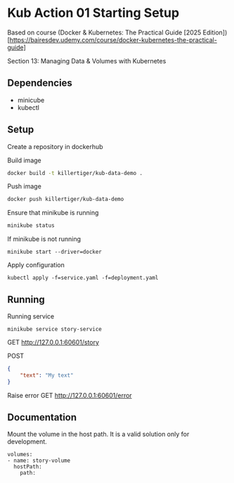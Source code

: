 # Kub Action 01 Starting Setup

Based on course (Docker & Kubernetes: The Practical Guide [2025 Edition])[https://bairesdev.udemy.com/course/docker-kubernetes-the-practical-guide]

Section 13: Managing Data & Volumes with Kubernetes

## Dependencies

- minicube
- kubectl

## Setup

Create a repository in dockerhub

Build image

```bash
docker build -t killertiger/kub-data-demo .
```

Push image

```bash
docker push killertiger/kub-data-demo
```

Ensure that minikube is running
```bash
minikube status
```

If minikube is not running
```
minikube start --driver=docker
```

Apply configuration
```
kubectl apply -f=service.yaml -f=deployment.yaml
```

## Running

Running service
```
minikube service story-service
```


GET  http://127.0.0.1:60601/story

POST
```json
{
    "text": "My text"
}
```

Raise error
GET http://127.0.0.1:60601/error


## Documentation

Mount the volume in the host path. It is a valid solution only for development.
```
volumes:
- name: story-volume
  hostPath:
    path: 
```
